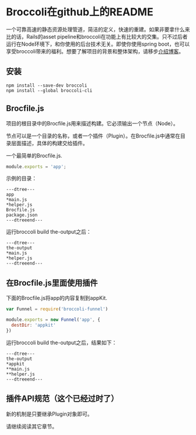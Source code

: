 # Broccoli在github上的README

一个可靠高速的静态资源处理管道，简洁的定义，快速的重建。如果非要拿什么来比的话，Rails的asset pipeline和broccoli在功能上有比较大的交集。只不过后者运行在Node环境下，和你使用的后台技术无关。即使你使用spring boot，也可以享受broccoli带来的福利。想要了解项目的背景和整体架构，请移步[介绍博客](https://www.solitr.com/blog/2014/02/broccoli-first-release/)。

## 安装

```shell
npm install --save-dev broccoli
npm install --global broccoli-cli
```
## Brocfile.js

项目的根目录中的Brocfile.js用来描述构建。它必须输出一个节点（Node）。

节点可以是一个目录的名称，或者一个插件（Plugin）。在Brocfile.js中通常在目录层面描述，具体的构建交给插件。

一个最简单的Brocfile.js.
```js
module.exports = 'app';
```

示例的目录：
```
---dtree---
app
*main.js
*helper.js
Brocfile.js
package.json
---dtreeend---
```

运行broccoli build the-output之后：
```
---dtree---
the-output
*main.js
*helper.js
---dtreeend---
```

## 在Brocfile.js里面使用插件

下面的Brocfile.js将app的内容复制到appKit.
```js
var Funnel = require('broccoli-funnel')

module.exports = new Funnel('app', {
  destDir: 'appkit'
})
```
运行broccoli build the-output之后，结果如下：

```
---dtree---
the-output
*appkit
**main.js
**helper.js
---dtreeend---
```

## 插件API规范（这个已经过时了）

新的机制是只要继承Plugin对象即可。

请继续阅读其它章节。
